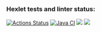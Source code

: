 ### Hexlet tests and linter status:
[![Actions Status](https://github.com/zHd4/java-project-99/actions/workflows/hexlet-check.yml/badge.svg)](https://github.com/zHd4/java-project-99/actions)
[![Java CI](https://github.com/zHd4/java-project-99/actions/workflows/main.yml/badge.svg)](https://github.com/zHd4/java-project-99/actions/workflows/main.yml)
<a href="https://codeclimate.com/github/zHd4/java-project-99/maintainability"><img src="https://api.codeclimate.com/v1/badges/06426a13b4c18e0e737a/maintainability" /></a>
<a href="https://codeclimate.com/github/zHd4/java-project-99/test_coverage"><img src="https://api.codeclimate.com/v1/badges/06426a13b4c18e0e737a/test_coverage" /></a>
